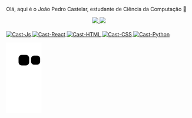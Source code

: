 Olá, aqui é o João Pedro Castelar, estudante de Ciência da Computação 👋

<div align="center">
  <a href="https://github.com/jaocastelar">
  <img height="180em" src="https://github-readme-stats.vercel.app/api?username=jaocastelar&show_icons=true&theme=dark&include_all_commits=true&count_private=true"/>
  <img height="180em" src="https://github-readme-stats.vercel.app/api/top-langs/?username=jaocastelar&layout=compact&langs_count=7&theme=dark"/>
</div>

<div style="display: inline_block"><br>
  <img align="center" alt="Cast-Js" height="30" width="40" src="https://raw.githubusercontent.com/devicons/devicon/master/icons/javascript/javascript-plain .svg">
  <img align="center" alt="Cast-React" height="30" width="40" src="https://raw.githubusercontent.com/devicons/devicon/master/icons/react/react-original .svg">
  <img align="center" alt="Cast-HTML" height="30" width="40" src="https://raw.githubusercontent.com/devicons/devicon/master/icons/html5/html5-original .svg">
  <img align="center" alt="Cast-CSS" height="30" width="40" src="https://raw.githubusercontent.com/devicons/devicon/master/icons/css3/css3-original .svg">
  <img align="center" alt="Cast-Python" height="30" width="40" src="https://raw.githubusercontent.com/devicons/devicon/master/icons/python/python-original .svg">
</div>

![Snake animation](https://github.com/jaocastelar/jaocastelar/blob/output/github-contribution-grid-snake.svg)
